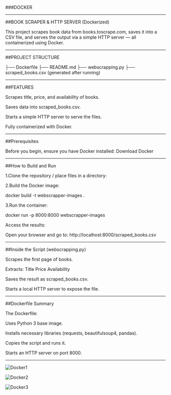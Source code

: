 ###DOCKER

---

##BOOK SCRAPER & HTTP SERVER (Dockerized)

This project scrapes book data from books.toscrape.com, saves it into a CSV file, and serves the output via a simple HTTP server — all containerized using Docker.

---

##PROJECT STRUCTURE

├── Dockerfile
├── README.md
├── webscrapping.py
├── scraped_books.csv (generated after running)

---

##FEATURES

Scrapes title, price, and availability of books.

Saves data into scraped_books.csv.

Starts a simple HTTP server to serve the files.

Fully containerized with Docker.

---

##Prerequisites

Before you begin, ensure you have Docker installed:
Download Docker

---

##How to Build and Run

1.Clone the repository / place files in a directory:

2.Build the Docker image:

docker build -t webscrapper-images .

3.Run the container:

docker run -p 8000:8000 webscrapper-images

Access the results:

Open your browser and go to: http://localhost:8000/scraped_books.csv

---

##Inside the Script (webscrapping.py)

Scrapes the first page of books.

Extracts:
Title
Price
Availability

Saves the result as scraped_books.csv.

Starts a local HTTP server to expose the file.

---

##Dockerfile Summary

The Dockerfile:

Uses Python 3 base image.

Installs necessary libraries (requests, beautifulsoup4, pandas).

Copies the script and runs it.

Starts an HTTP server on port 8000.

---


![Docker1](https://github.com/user-attachments/assets/886d7966-4929-4171-be88-9bd413e448a0)

![Docker2](https://github.com/user-attachments/assets/f5fbc8b0-465c-44ec-bacd-7d33b05a854d)

![Docker3](https://github.com/user-attachments/assets/aa08391c-6911-467e-95ae-ba923aa59336)

